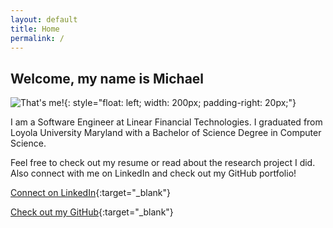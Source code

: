 ```yaml
---
layout: default
title: Home
permalink: /
---
```


## Welcome, my name is Michael

![That's me!](/assets/michaelsetteducati.jpg){: style="float: left; width: 200px; padding-right: 20px;"}

I am a Software Engineer at Linear Financial Technologies. I graduated from Loyola University Maryland with a Bachelor of Science Degree in Computer Science.

Feel free to check out my resume or read about the research project I did. Also connect with me on LinkedIn and check out my GitHub portfolio!

[Connect on LinkedIn](http://linkedin.com/in/michaelsetteducati){:target="_blank"}

[Check out my GitHub](http://github.com/msetteducati){:target="_blank"}